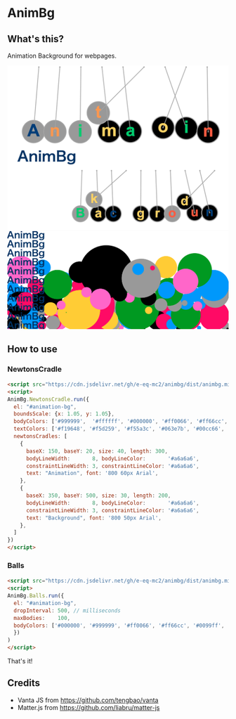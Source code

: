 # AnimBg
## What's this?
Animation Background for webpages.

[![alt text](img/demo00.png "AnimBg")](https://github.com/e-eq-mc2/AnimBg)
[![alt text](img/demo01.png "AnimBg")](https://github.com/e-eq-mc2/AnimBg)


## How to use

### NewtonsCradle
```html
<script src="https://cdn.jsdelivr.net/gh/e-eq-mc2/animbg/dist/animbg.min.js"></script>
<script> 
AnimBg.NewtonsCradle.run({
  el: "#animation-bg",
  boundsScale: {x: 1.05, y: 1.05},
  bodyColors: ['#999999',  '#ffffff', '#000000', '#ff0066', '#ff66cc', '#0099ff', '#009900', '#ffcc00',],
  textColors: ['#f19648', '#f5d259', '#f55a3c', '#063e7b', '#00cc66', '#ff6699'],
  newtonsCradles: [
    {
      baseX: 150, baseY: 20, size: 40, length: 300,
      bodyLineWidth:       8, bodyLineColor:       '#a6a6a6',
      constraintLineWidth: 3, constraintLineColor: '#a6a6a6',
      text: "Animation", font: '800 60px Arial',
    },
    {
      baseX: 350, baseY: 500, size: 30, length: 200,
      bodyLineWidth:       8, bodyLineColor:       '#a6a6a6',
      constraintLineWidth: 3, constraintLineColor: '#a6a6a6',
      text: "Background", font: '800 50px Arial',
    },
  ]
})
</script>
````

### Balls
```html
<script src="https://cdn.jsdelivr.net/gh/e-eq-mc2/animbg/dist/animbg.min.js"></script>
<script> 
AnimBg.Balls.run({
  el: "#animation-bg",
  dropInterval: 500, // milliseconds
  maxBodies:    100,
  bodyColors: ['#000000', '#999999', '#ff0066', '#ff66cc', '#0099ff', '#009900', '#ffcc00',],
  })
)
</script>
````

That's it!

## Credits
- Vanta JS from https://github.com/tengbao/vanta
- Matter.js from https://github.com/liabru/matter-js
